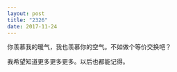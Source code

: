 ```yaml
---
layout: post
title: "2326"
date: 2017-11-24
---
```

你羡慕我的暖气，我也羡慕你的空气。不如做个等价交换吧？

我希望知道更多更多更多。以后也都能记得。
